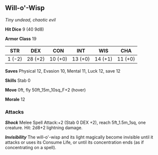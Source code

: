 ## Will-o'-Wisp

*Tiny undead, chaotic evil*

**Hit Dice** 9 (40 9d8)

**Armor Class** 19

| STR     | DEX     | CON     | INT     | WIS     | CHA     |
|---------|---------|---------|---------|---------|---------|
|  1 (-2) | 28 (+2) | 10 (+0) | 13 (+0) | 14 (+1) | 11 (+0) |

**Saves** Physical 12, Evasion 10, Mental 11, Luck 12, save 12

**Skills** Stab 0

**Move** 0ft, fly 50ft\_15m\_10sq\_F+2 (hover)

**Morale** 12

### Attacks

***Shock*** Melee Spell Attack:+2 (Stab 0 DEX +2), reach 5ft\_1.5m\_1sq, one creature. Hit: 2d8+2 lightning damage.

***Invisibility*** The will-o'-wisp and its light magically become invisible until it attacks or uses its Consume Life, or until its concentration ends (as if concentrating on a spell).

